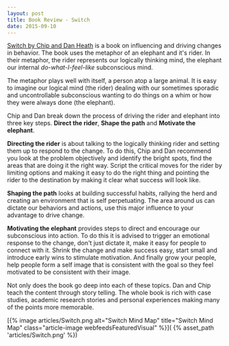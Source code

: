 ```yaml
---
layout: post
title: Book Review - Switch
date: 2015-09-10
---
```


[Switch by Chip and Dan
Heath](http://amzn.to/2fmiVVn) is a book
on influencing and driving changes in behavior. The book uses the metaphor of
an elephant and it's rider. In their metaphor, the rider represents our
logically thinking mind, the elephant our internal _do-what-I-feel-like_
subconscious mind.

The metaphor plays well with itself, a person atop a large animal. It is easy
to imagine our logical mind (the rider) dealing with our sometimes sporadic and
uncontrollable subconscious wanting to do things on a whim or how they were
always done (the elephant).

<!--more-->

Chip and Dan break down the process of driving the rider and elephant into
three key steps. **Direct the rider**, **Shape the path** and **Motivate the
elephant**.

**Directing the rider** is about talking to the logically thinking rider and
setting them up to respond to the change. To do this, Chip and Dan recommend
you look at the problem objectively and identify the bright spots, find the
areas that are doing it the right way. Script the critical moves for the rider
by limiting options and making it easy to do the right thing and pointing the
rider to the destination by making it clear what success will look like.

**Shaping the path** looks at building successful habits, rallying the herd and
creating an environment that is self perpetuating. The area around us can
dictate our behaviors and actions, use this major influence to your advantage
to drive change.

**Motivating the elephant** provides steps to direct and encourage our
subconscious into action. To do this it is advised to trigger an emotional
response to the change, don't just dictate it, make it easy for people to connect
with it. Shrink the change and make success easy, start small and introduce
early wins to stimulate motivation. And finally grow your people, help people
form a self image that is consistent with the goal so they feel motivated to be
consistent with their image.

Not only does the book go deep into each of these topics. Dan and Chip teach
the content through story telling. The whole book is rich with case studies,
academic research stories and personal experiences making many of the points
more memorable.

[{% image articles/Switch.png alt="Switch Mind Map" title="Switch Mind Map" class="article-image webfeedsFeaturedVisual" %}](
{% asset_path 'articles/Switch.png' %})
